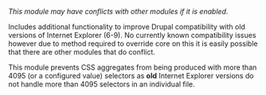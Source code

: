_This module may have conflicts with other modules if it is enabled._

Includes additional functionality to improve Drupal compatibility with old versions of Internet Explorer (6-9). No currently known compatibility issues however due to method required to override core on this it is easily possible that there are other modules that do conflict.

This module prevents CSS aggregates from being produced with more than 4095 (or a configured value) selectors as **old** Internet Explorer versions do not handle more than 4095 selectors in an individual file.